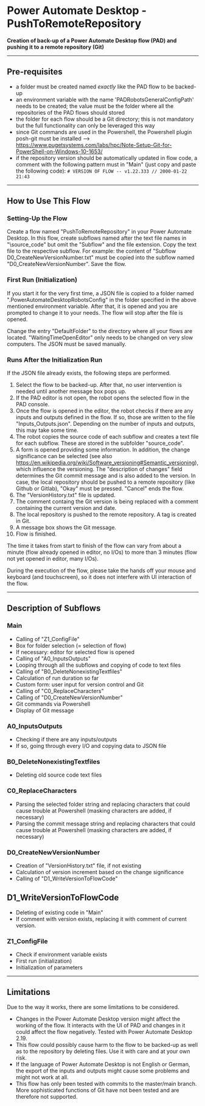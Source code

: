 # Power Automate Desktop - PushToRemoteRepository

**Creation of back-up of a Power Automate Desktop flow (PAD) and pushing it to a remote repository (Git)**

-----------------------------------

## Pre-requisites

- a folder must be created named *exactly* like the PAD flow to be backed-up
- an environment variable with the name 'PADRobotsGeneralConfigPath' needs to be created; the value must be the folder where all the repositories of the PAD flows should stored
- the folder for each flow should be a Git directory; this is not mandatory but the full functionality can only be leveraged this way
- since Git commands are used in the Powershell, the Powershell plugin posh-git must be installed --> <https://www.pugetsystems.com/labs/hpc/Note-Setup-Git-for-PowerShell-on-Windows-10-1653/>
- if the repository version should be automatically updated in flow code, a comment with the following pattern must in "Main" (just copy and paste the following code): `# VERSION OF FLOW -- v1.22.333 // 2000-01-22 21:43`

-----------------------------------

## How to Use This Flow
### Setting-Up the Flow

Create a flow named "PushToRemoteRepository" in your Power Automate Desktop. In this flow, create subflows named after the text file names in "\source_code" but omit the "Subflow" and the file extension. Copy the text file to the respective subflow. For example: the content of "Subflow D0_CreateNewVersionNumber.txt" must be copied into the subflow named "D0_CreateNewVersionNumber". Save the flow.

### First Run (Initialization)

If you start it for the very first time, a JSON file is copied to a folder named ".PowerAutomateDesktopRobotsConfig" in the folder specified in the above mentioned environment variable. After that, it is opened and you are prompted to change it to your needs. The flow will stop after the file is opened.

Change the entry "DefaultFolder" to the directory where all your flows are located. "WaitingTimeOpenEditor" only needs to be changed on very slow computers. The JSON must be saved manually. 

### Runs After the Initialization Run

If the JSON file already exists, the following steps are performed.

1. Select the flow to be backed-up. After that, no user intervention is needed until another message box pops up.
2. If the PAD editor is not open, the robot opens the selected flow in the PAD console.
3. Once the flow is opened in the editor, the robot checks if there are any inputs and outputs defined in the flow. If so, those are written to the file "Inputs_Outputs.json". Depending on the number of inputs and outputs, this may take some time.
4. The robot copies the source code of each subflow and creates a text file for each subflow. These are stored in the subfolder "source_code". 
5. A form is opened providing some information. In addition, the change significance can be selected (see also https://en.wikipedia.org/wiki/Software_versioning#Semantic_versioning), which influence the versioning. The "description of changes" field determines the Git commit message and is also added to the version. In case, the local repository should be pushed to a remote repository (like Github or Gitlab), "Okay" must be pressed. "Cancel" ends the flow.
6. The "VersionHistory.txt" file is updated. 
7. The comment containg the Git version is being replaced with a comment containing the current version and date.
8. The local repository is pushed to the remote repository. A tag is created in Git.
9. A message box shows the Git message.
10. Flow is finished.

The time it takes from start to finish of the flow can vary from about a minute (flow already opened in editor, no I/Os) to more than 3 minutes (flow not yet opened in editor, many I/Os).

During the execution of the flow, please take the hands off your mouse and keyboard (and touchscreen), so it does not interfere with UI interaction of the flow.

-----------------------------------

## Description of Subflows

### Main

- Calling of "Z1_ConfigFile"
- Box for folder selection (= selection of flow)
- If necessary: editor for selected flow is opened
- Calling of "A0_InputsOutputs"
- Looping through all the subflows and copying of code to text files
- Calling of "B0_DeleteNonexistingTextfiles"
- Calculation of run duration so far
- Custom form: user input for version control and Git
- Calling of "C0_ReplaceCharacters"
- Calling of "D0_CreateNewVersionNumber"
- Git commands via Powershell
- Display of Git message

### A0_InputsOutputs

- Checking if there are any inputs/outputs
- If so, going through every I/O and copying data to JSON file

### B0_DeleteNonexistingTextfiles

- Deleting old source code text files

### C0_ReplaceCharacters

- Parsing the selected folder string and replacing characters that could cause trouble at Powershell (masking characters are added, if necessary)
- Parsing the commit message string and replacing characters that could cause trouble at Powershell (masking characters are added, if necessary)

### D0_CreateNewVersionNumber

- Creation of "VersionHistory.txt" file, if not existing
- Calculation of version increment based on the change significance
- Calling of "D1_WriteVersionToFlowCode"

## D1_WriteVersionToFlowCode

- Deleting of existing code in "Main"
- If comment with version exists, replacing it with comment of current version.

### Z1_ConfigFile

- Check if environment variable exists
- First run (initialization)
- Initialization of parameters

-----------------------------------

## Limitations

Due to the way it works, there are some limitations to be considered. 
- Changes in the Power Automate Desktop version might affect the working of the flow. It interacts with the UI of PAD and changes in it could affect the flow negatively. Tested with Power Automate Desktop 2.19.
- This flow could possibly cause harm to the flow to be backed-up as well as to the repository by deleting files. Use it with care and at your own risk.
- If the language of Power Automate Desktop is not English or German, the export of the inputs and outputs might cause some problems and might not work at all.
- This flow has only been tested with commits to the master/main branch. More sophisticated functions of Git have not been tested and are therefore not supported.
